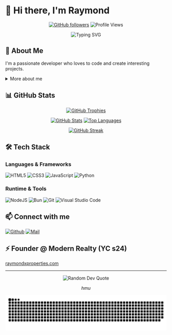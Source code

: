 # 👋 Hi there, I'm Raymond

<div align="center">

[![GitHub followers](https://img.shields.io/github/followers/ryx2?style=social)](https://github.com/ryx2)
![Profile Views](https://komarev.com/ghpvc/?username=ryx2&color=blueviolet)

<img src="https://readme-typing-svg.herokuapp.com?font=Fira+Code&pause=1000&color=9D36F7&center=true&vCenter=true&width=435&lines=Frontend+Developer;Full-stack+Developer;Vietnamese+Developer;Always+learning+new+things" alt="Typing SVG" />

</div>

## 🚀 About Me

I'm a passionate developer who loves to code and create interesting projects.

<details>
<summary>More about me</summary>

-   🔭 I'm currently working on improving my coding skills
-   🌱 I'm currently learning Full Stack Development
-   👯 I'm looking to collaborate on interesting projects
-   🇻🇳 I am Vietnamese and my real name is Doan Dinh Hoang (Đoàn Đình Hoàng)
-   💡 I love exploring new technologies and developing software solutions

</details>

## 📊 GitHub Stats

<div align="center">

[![GitHub Trophies](https://github-profile-trophy.vercel.app/?username=ryx2&theme=radical&no-frame=false&no-bg=true&margin-w=4&column=-1)](https://github.com/ryx2)

<p align="center">
  
[![GitHub Stats](https://github-readme-stats.vercel.app/api?username=ryx2&show_icons=true&theme=radical&count_private=true&hide_border=true&bg_color=0D1117)](https://github.com/ryx2)
[![Top Languages](https://github-readme-stats.vercel.app/api/top-langs/?username=ryx2&layout=compact&theme=radical&hide_border=true&bg_color=0D1117)](https://github.com/ryx2)

</p>

<p align="center">
  
[![GitHub Streak](https://github-readme-streak-stats-okpyckmx5-tieu-thanh-nhi1-7d5a1c92.vercel.app?user=ryx2&theme=radical)](https://git.io/streak-stats)

</p>

</div>

## 🛠️ Tech Stack

### Languages & Frameworks

![HTML5](https://img.shields.io/badge/html5-%23E34F26.svg?style=for-the-badge&logo=html5&logoColor=white)
![CSS3](https://img.shields.io/badge/css3-%231572B6.svg?style=for-the-badge&logo=css3&logoColor=white)
![JavaScript](https://img.shields.io/badge/javascript-%23323330.svg?style=for-the-badge&logo=javascript&logoColor=%23F7DF1E)
![Python](https://img.shields.io/badge/python-%2314354C.svg?style=for-the-badge&logo=python&logoColor=white)

### Runtime & Tools

![NodeJS](https://img.shields.io/badge/node.js-6DA55F?style=for-the-badge&logo=node.js&logoColor=white)
![Bun](https://img.shields.io/badge/Bun-black?style=for-the-badge&logo=bun&logoColor=white)
![Git](https://img.shields.io/badge/git-%23F05033.svg?style=for-the-badge&logo=git&logoColor=white)
![Visual Studio Code](https://img.shields.io/badge/VS%20Code-0078d7.svg?style=for-the-badge&logo=visual-studio-code&logoColor=white)

## 📫 Connect with me

<p align="left">
<a href="https://github.com/ryx2" target="_blank"><img alt="Github" src="https://img.shields.io/badge/GitHub-%2312100E.svg?&style=for-the-badge&logo=Github&logoColor=white" /></a>
<a href="mailto:daoluc.yy@gmail.com" target="_blank"><img alt="Mail" src="https://img.shields.io/badge/Mail-D14836?style=for-the-badge&logo=gmail&logoColor=white" /></a>
</p>

## ⚡ Founder @ Modern Realty (YC s24)

<a href="raymondxproperties.com" target="_blank">raymondxproperties.com</a>

---

<div align="center">

<img src="https://quotes-github-readme.vercel.app/api?type=horizontal&theme=radical" alt="Random Dev Quote"/>

_hmu_

<img src="https://raw.githubusercontent.com/Platane/snk/output/github-contribution-grid-snake.svg" alt="Snake animation" />

</div>
